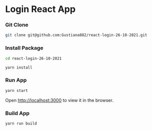 # Login React App

### Git Clone
```bash
git clone git@github.com:Gustiana882/react-login-26-10-2021.git
```

### Install Package
```bash
cd react-login-26-10-2021

yarn install
```

### Run App
```bash
yarn start
```
Open [http://localhost:3000](http://localhost:3000) to view it in the browser.

### Build App
```bash
yarn run build
```
